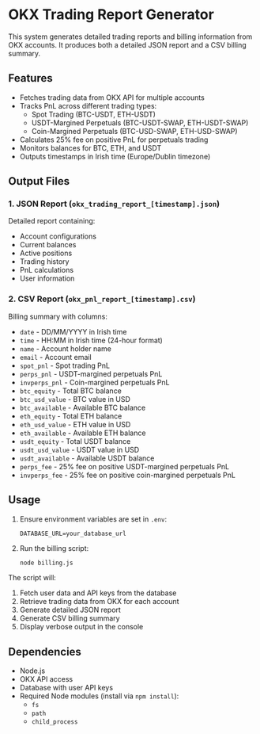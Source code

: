 # OKX Trading Report Generator

This system generates detailed trading reports and billing information from OKX accounts. It produces both a detailed JSON report and a CSV billing summary.

## Features

- Fetches trading data from OKX API for multiple accounts
- Tracks PnL across different trading types:
  - Spot Trading (BTC-USDT, ETH-USDT)
  - USDT-Margined Perpetuals (BTC-USDT-SWAP, ETH-USDT-SWAP)
  - Coin-Margined Perpetuals (BTC-USD-SWAP, ETH-USD-SWAP)
- Calculates 25% fee on positive PnL for perpetuals trading
- Monitors balances for BTC, ETH, and USDT
- Outputs timestamps in Irish time (Europe/Dublin timezone)

## Output Files

### 1. JSON Report (`okx_trading_report_[timestamp].json`)
Detailed report containing:
- Account configurations
- Current balances
- Active positions
- Trading history
- PnL calculations
- User information

### 2. CSV Report (`okx_pnl_report_[timestamp].csv`)
Billing summary with columns:
- `date` - DD/MM/YYYY in Irish time
- `time` - HH:MM in Irish time (24-hour format)
- `name` - Account holder name
- `email` - Account email
- `spot_pnl` - Spot trading PnL
- `perps_pnl` - USDT-margined perpetuals PnL
- `invperps_pnl` - Coin-margined perpetuals PnL
- `btc_equity` - Total BTC balance
- `btc_usd_value` - BTC value in USD
- `btc_available` - Available BTC balance
- `eth_equity` - Total ETH balance
- `eth_usd_value` - ETH value in USD
- `eth_available` - Available ETH balance
- `usdt_equity` - Total USDT balance
- `usdt_usd_value` - USDT value in USD
- `usdt_available` - Available USDT balance
- `perps_fee` - 25% fee on positive USDT-margined perpetuals PnL
- `invperps_fee` - 25% fee on positive coin-margined perpetuals PnL

## Usage

1. Ensure environment variables are set in `.env`:
   ```
   DATABASE_URL=your_database_url
   ```

2. Run the billing script:
   ```bash
   node billing.js
   ```

The script will:
1. Fetch user data and API keys from the database
2. Retrieve trading data from OKX for each account
3. Generate detailed JSON report
4. Generate CSV billing summary
5. Display verbose output in the console

## Dependencies

- Node.js
- OKX API access
- Database with user API keys
- Required Node modules (install via `npm install`):
  - `fs`
  - `path`
  - `child_process`
